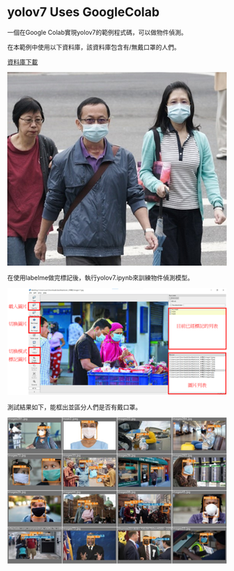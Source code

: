 # yolov7 Uses GoogleColab

一個在Google Colab實現yolov7的範例程式碼，可以做物件偵測。

在本範例中使用以下資料庫，該資料庫包含有/無戴口罩的人們。

[資料庫下載](https://www.mdeditor.tw/)

![資料庫內的圖](img/data.jpg)

在使用labelme做完標記後，執行yolov7.ipynb來訓練物件偵測模型。

![標記](img/label.png)

測試結果如下，能框出並區分人們是否有戴口罩。

![結果](img/resule.jpg)

